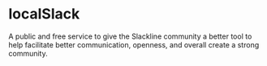 localSlack
==========

A public and free service to give the Slackline community a better tool to help facilitate better communication, openness, and overall create a strong community.
